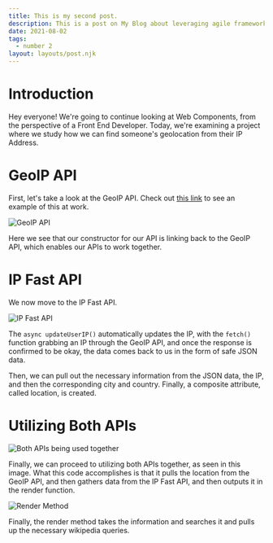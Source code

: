 ```yaml
---
title: This is my second post.
description: This is a post on My Blog about leveraging agile frameworks.
date: 2021-08-02
tags:
  - number 2
layout: layouts/post.njk
---
```


# Introduction

Hey everyone! We're going to continue looking at Web Components, from the perspective of a Front End Developer. Today, we're examining a project where we study how we can find someone's geolocation from their IP Address. 


# GeoIP API
First, let's take a look at the GeoIP API. Check out [this link](https://freegeoip.app/json/) to see an example of this at work.

![GeoIP API](https://dev-to-uploads.s3.amazonaws.com/uploads/articles/ccqztzq84p2gngvporwo.png)

Here we see that our constructor for our API is linking back to the GeoIP API, which enables our APIs to work together.

# IP Fast API
We now move to the IP Fast API.

![IP Fast API](https://dev-to-uploads.s3.amazonaws.com/uploads/articles/4py3j4yjnno3smtfu4uu.png)

The `async updateUserIP()` automatically updates the IP, with the `fetch()` function grabbing an IP through the GeoIP API, and once the response is confirmed to be okay, the data comes back to us in the form of safe JSON data.

Then, we can pull out the necessary information from the JSON data, the IP, and then the corresponding city and country. Finally, a composite attribute, called location, is created.

# Utilizing Both APIs

![Both APIs being used together](https://dev-to-uploads.s3.amazonaws.com/uploads/articles/15qljdcb13b6chqqerre.png)

Finally, we can proceed to utilizing both APIs together, as seen in this image. What this code accomplishes is that it pulls the location from the GeoIP API, and then gathers data from the IP Fast API, and then outputs it in the render function.


![Render Method](https://dev-to-uploads.s3.amazonaws.com/uploads/articles/vhm9uzaq65v5442gh0ux.png)

Finally, the render method takes the information and searches it and pulls up the necessary wikipedia queries.


